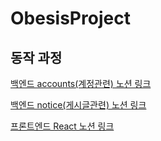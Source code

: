 # ObesisProject

<div>
  <h2>동작 과정</h2>
  <p><a href="https://www.notion.so/6e23449348474c1abb5e4a17a99e76ca?v=020e9bfdfbc04967801e0e53c5a73adb">백엔드 accounts(계정관련) 노션 링크</a></p>
  <p><a href="https://www.notion.so/bb6cf71f333243bc92a46f4d9048d73c?v=d46359ab679b4ea3aedf92581d135cf3">백엔드 notice(게시글관련) 노션 링크</a></p>
  <p><a href="https://www.notion.so/702e3e7d96b34263b8b04968ca68004d?v=8be2735ffb2145feb05acac0ed70de06">프론트엔드 React 노션 링크</a></p>
  
<div>

